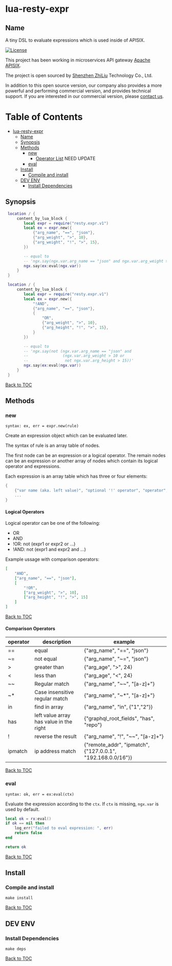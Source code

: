 # lua-resty-expr

## Name

A tiny DSL to evaluate expressions which is used inside of APISIX.

[![License](https://img.shields.io/badge/License-Apache%202.0-blue.svg)](https://github.com/api7/lua-resty-expr/blob/main/LICENSE)

This project has been working in microservices API gateway [Apache APISIX](https://github.com/apache/incubator-apisix).

The project is open sourced by [Shenzhen ZhiLiu](https://www.apiseven.com/) Technology Co., Ltd.

In addition to this open source version, our company also provides a more powerful and performing commercial version, and provides technical support. If you are interested in our commercial version, please [contact us](https://www.apiseven.com/).

Table of Contents
=================

* [lua-resty-expr](#lua-resty-expr)
    * [Name](#name)
    * [Synopsis](#synopsis)
    * [Methods](#methods)
        * [new](#new)
            * [Operator List](#operator-list)  NEED UPDATE
        * [eval](#eval)
    * [Install](#install)
        * [Compile and install](#compile-and-install)
    * [DEV ENV](#dev-env)
        * [Install Dependencies](#install-dependencies)

## Synopsis

```lua
 location / {
     content_by_lua_block {
        local expr = require("resty.expr.v1")
        local ex = expr.new({
            {"arg_name", "==", "json"},
            {"arg_weight", ">", 10},
            {"arg_weight", "!", ">", 15},
        })

        -- equal to
        -- 'ngx.say(ngx.var.arg_name == "json" and ngx.var.arg_weight > 10 and not ngx.var.arg_weight > 15)'
        ngx.say(ex:eval(ngx.var))
     }
 }
```

```lua
 location / {
     content_by_lua_block {
        local expr = require("resty.expr.v1")
        local ex = expr.new({
            "!AND",
            {"arg_name", "==", "json"},
            {
                "OR",
                {"arg_weight", ">", 10},
                {"arg_height", "!", ">", 15},
            }
        })

        -- equal to
        -- 'ngx.say(not (ngx.var.arg_name == "json" and
        --               (ngx.var.arg_weight > 10 or
        --                not ngx.var.arg_height > 15))'
        ngx.say(ex:eval(ngx.var))
     }
 }
```

[Back to TOC](#table-of-contents)

## Methods

### new

`syntax: ex, err = expr.new(rule)`

Create an expression object which can be evaluated later.

The syntax of rule is an array table of nodes.

The first node can be an expression or a logical operator.
The remain nodes can be an expression or another array of nodes which contain its logical operator and expressions.

Each expression is an array table which has three or four elements:
```lua
{
    {"var name (aka. left value)", "optional '!' operator", "operator", "const value (aka. right value)"},
    ...
}
```

#### Logical Operators

Logical operator can be one of the following:

* OR
* AND
* !OR: not (expr1 or expr2 or ...)
* !AND: not (expr1 and expr2 and ...)

Example ussage with comparison operators:

```json
[
    "AND",
    ["arg_name", "==", "json"],
    [
        "!OR",
        ["arg_weight", ">", 10],
        ["arg_height", "!", ">", 15]
    ]
]
```

[Back to TOC](#table-of-contents)

#### Comparison Operators

|operator|description|example|
|--------|-----------|-------|
|==      |equal      |{"arg_name", "==", "json"}|
|~=      |not equal  |{"arg_name", "~=", "json"}|
|>       |greater than|{"arg_age", ">", 24}|
|<       |less than  |{"arg_age", "<", 24}|
|~~      |Regular match|{"arg_name", "~~", "[a-z]+"}|
|~*      |Case insensitive regular match|{"arg_name", "~*", "[a-z]+"}|
|in      |find in array|{"arg_name", "in", {"1","2"}}|
|has     |left value array has value in the right |{"graphql_root_fields", "has", "repo"}|
|!       |reverse the result|{"arg_name", "!", "~~", "[a-z]+"}|
|ipmatch |ip address match|{"remote_addr", "ipmatch", {"127.0.0.1", "192.168.0.0/16"}}|

[Back to TOC](#table-of-contents)

### eval

`syntax: ok, err = ex:eval(ctx)`

Evaluate the expression according to the `ctx`. If `ctx` is missing, `ngx.var` is used by default.

```lua
local ok = rx:eval()
if ok == nil then
    log_err("failed to eval expression: ", err)
    return false
end

return ok
```

[Back to TOC](#table-of-contents)

## Install

### Compile and install

```shell
make install
```

[Back to TOC](#table-of-contents)

## DEV ENV

### Install Dependencies

```shell
make deps
```
[Back to TOC](#table-of-contents)

